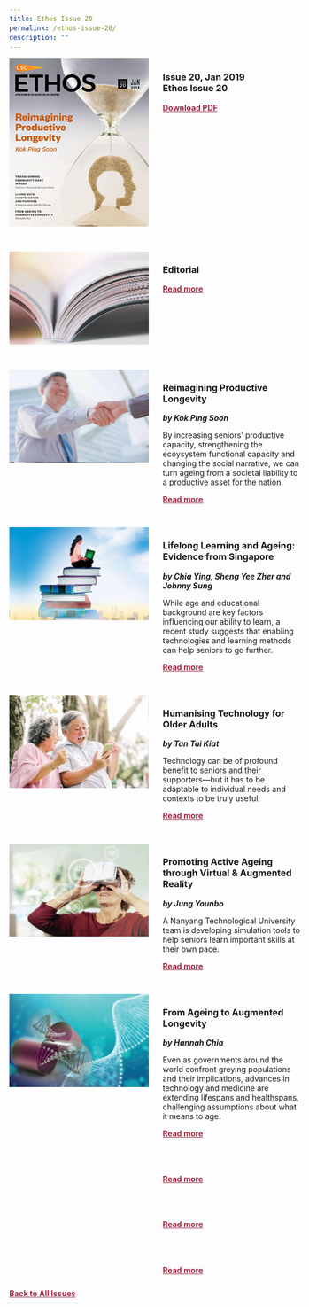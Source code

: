 ```yaml
---
title: Ethos Issue 20
permalink: /ethos-issue-20/
description: ""
---
```

<style>

.back a
{
	color: #9f2943;
	font-weight: bold;
	}
	


.text
{
	width: 50%;
}	
	
.img1 img
{
margin-top:25px;	
}	
	
.img img
{
margin-top:15px;	
}		
	
.button1 a
{
	color: #9f2943;
	font-weight:bold;
}
	

.grid-container {
	display: grid;
	grid-template-columns: 50% 50%;
	grid-column-gap: 5%;
	margin-bottom: 5%;
	}	
	
@media only screen and (max-width: 600px) {
	.grid-container {
		display: block;
	}
}	
</style>



<div class="grid-container">
	<div><img src="/images/Ethos_Thumbnails_Cover/ethosissue20.jpg"></div>
	<div>
		<h3><span class="cat">Issue 20, Jan 2019</span>
			<br>
		Ethos Issue 20
		</h3>
		<b><i></i></b>
		<p></p>
		<div class="button1"><a href="https://file.go.gov.sg/ethos-issue-20.pdf">Download PDF</a></div>
	</div>
</div>
<br>
<div class="grid-container">
	<div><img src="/images/Landing_Banner_Images/tile_editorial.jpg"></div>
	<div>
		<h3>Editorial</h3>
		<b><i></i></b>
		<p></p>
		<div class="button1"><a href="/ethos-issue-20/editorial-issue-20/">Read more</a></div>
	</div>
</div>
<br>
<div class="grid-container">
	<div><img src="/images/Cropped_images/Ethos_Issue_20/20_Teaser_Reimagining_Productive_Longevity.jpg"></div>
	<div>
		<h3>Reimagining Productive Longevity</h3>
		<b><i>by Kok Ping Soon</i></b>
		<p>By increasing seniors’ productive capacity, strengthening the ecoysystem functional capacity and changing the social narrative, we can turn ageing from a societal liability to a productive asset for the nation.</p>
		<div class="button1"><a href="/ethos-issue-20/reimagining-productive-longevity/">Read more</a></div>
	</div>
</div>
<br>
<div class="grid-container">
	<div><img src="/images/Cropped_images/Ethos_Issue_20/20_Teaser_Lifelong_Learning&amp;Ageing.jpg"></div>
	<div>
		<h3>Lifelong Learning and Ageing: Evidence from Singapore</h3>
		<b><i>by Chia Ying, Sheng Yee Zher and Johnny Sung</i></b>
		<p>While age and educational background are key factors influencing our ability to learn, a recent study suggests that enabling technologies and learning methods can help seniors to go further.</p>
		<div class="button1"><a href="/ethos-issue-20/lifelong-learning-and-ageing-evidence-from-singapore/">Read more</a></div>
	</div>
</div>
<br>
<div class="grid-container">
	<div><img src="/images/Cropped_images/Ethos_Issue_20/20_Teaser_Humanising_Technology_for_Older_Adults.jpg"></div>
	<div>
		<h3>Humanising Technology for Older Adults</h3>
		<b><i>by Tan Tai Kiat</i></b>
		<p>Technology can be of profound benefit to seniors and their supporters—but it has to be adaptable to individual needs and contexts to be truly useful.</p>
		<div class="button1"><a href="/ethos-issue-20/humanising-technology-for-older-adults/">Read more</a></div>
	</div>
</div>
<br>
<div class="grid-container">
	<div><img src="/images/Cropped_images/Ethos_Issue_20/20_Teaser_Promoting_Active_Ageing_Through_Virtual&amp;AR.jpg"></div>
	<div>
		<h3>Promoting Active Ageing through Virtual &amp; Augmented Reality</h3>
		<b><i>by Jung Younbo</i></b>
		<p>A Nanyang Technological University team is developing simulation tools to help seniors learn important skills at their own pace.</p>
		<div class="button1"><a href="/ethos-issue-20/promoting-active-ageing-through-virtual-augmented-reality/">Read more</a></div>
	</div>
</div>
<br>
<div class="grid-container">
	<div><img src="/images/Cropped_images/Ethos_Issue_20/20_Teaser_From_Ageing_to_Augmented_Longevity.jpg"></div>
	<div>
		<h3>From Ageing to Augmented Longevity</h3>
		<b><i>by Hannah Chia</i></b>
		<p>Even as governments around the world confront greying populations and their implications, advances in technology and medicine are extending lifespans and healthspans, challenging assumptions about what it means to&nbsp;age.</p>
		<div class="button1"><a href="/ethos-issue-20/from-ageing-to-augmented-longevity/">Read more</a></div>
	</div>
</div>
<br>
<div class="grid-container">
	<div><img src=""></div>
	<div>
		<h3></h3>
		<b><i></i></b>
		<p></p>
		<div class="button1"><a href="">Read more</a></div>
	</div>
</div>
<br>
<div class="grid-container">
	<div><img src=""></div>
	<div>
		<h3></h3>
		<b><i></i></b>
		<p></p>
		<div class="button1"><a href="">Read more</a></div>
	</div>
</div>
<br>
<div class="grid-container">
	<div><img src=""></div>
	<div>
		<h3></h3>
		<b><i></i></b>
		<p></p>
		<div class="button1"><a href="">Read more</a></div>
	</div>
</div>



<div class="back">
<a href="/all-issues/">Back to All Issues</a>
</div>